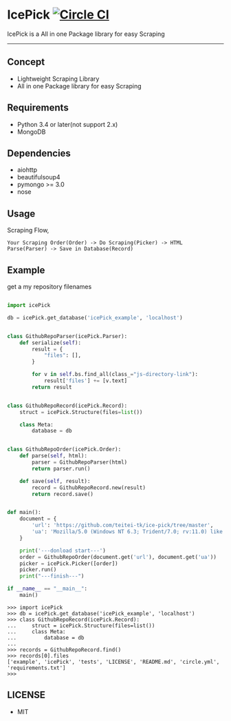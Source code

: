 # IcePick [![Circle CI](https://circleci.com/gh/teitei-tk/ice-pick.svg?style=svg)](https://circleci.com/gh/teitei-tk/ice-pick)
IcePick is a All in one Package library for easy Scraping

---

## Concept
* Lightweight Scraping Library 
* All in one Package library for easy Scraping

## Requirements
* Python 3.4 or later(not support 2.x)
* MongoDB

## Dependencies 
* aiohttp
* beautifulsoup4
* pymongo >= 3.0
* nose

## Usage
Scraping Flow, 
```
Your Scraping Order(Order) -> Do Scraping(Picker) -> HTML Parse(Parser) -> Save in Database(Record)
```

## Example
get a my repository filenames

```python

import icePick

db = icePick.get_database('icePick_example', 'localhost')


class GithubRepoParser(icePick.Parser):
    def serialize(self):
        result = {
            "files": [],
        }

        for v in self.bs.find_all(class_="js-directory-link"):
            result['files'] += [v.text]
        return result


class GithubRepoRecord(icePick.Record):
    struct = icePick.Structure(files=list())

    class Meta:
        database = db


class GithubRepoOrder(icePick.Order):
    def parse(self, html):
        parser = GithubRepoParser(html)
        return parser.run()

    def save(self, result):
        record = GithubRepoRecord.new(result)
        return record.save()


def main():
    document = {
        'url': 'https://github.com/teitei-tk/ice-pick/tree/master',
        'ua': 'Mozilla/5.0 (Windows NT 6.3; Trident/7.0; rv:11.0) like Gecko',
    }

    print('---donload start---')
    order = GithubRepoOrder(document.get('url'), document.get('ua'))
    picker = icePick.Picker([order])
    picker.run()
    print("---finish---")

if __name__ == "__main__":
    main()
```

```
>>> import icePick
>>> db = icePick.get_database('icePick_example', 'localhost')
>>> class GithubRepoRecord(icePick.Record):
...     struct = icePick.Structure(files=list())
...     class Meta:
...         database = db
...
>>> records = GithubRepoRecord.find()
>>> records[0].files
['example', 'icePick', 'tests', 'LICENSE', 'README.md', 'circle.yml', 'requirements.txt']
>>>
```

## LICENSE
* MIT

